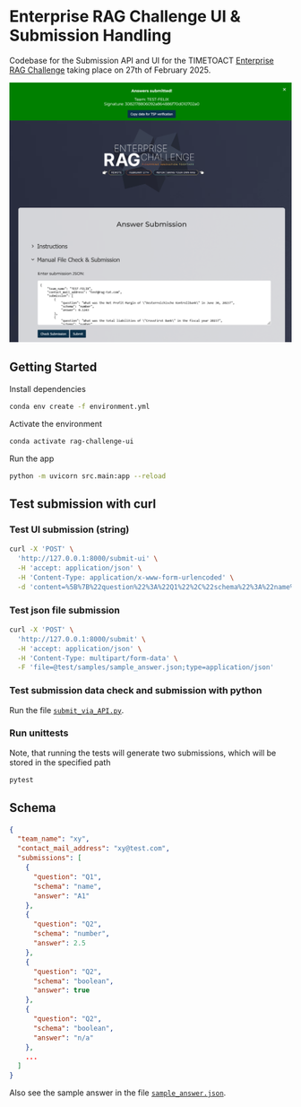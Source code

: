# Enterprise RAG Challenge UI & Submission Handling

Codebase for the Submission API and UI for the TIMETOACT 
[Enterprise RAG Challenge](https://www.timetoact-group.at/details/enterprise-rag-challenge) 
taking place on 27th of February 2025.

![UI_sample_image.png](UI_sample_image.png)

## Getting Started

Install dependencies

```bash
conda env create -f environment.yml
```

Activate the environment

```bash
conda activate rag-challenge-ui
``` 

Run the app

```bash
python -m uvicorn src.main:app --reload
```

## Test submission with curl

### Test UI submission (string)

```bash
curl -X 'POST' \
  'http://127.0.0.1:8000/submit-ui' \
  -H 'accept: application/json' \
  -H 'Content-Type: application/x-www-form-urlencoded' \
  -d 'content=%5B%7B%22question%22%3A%22Q1%22%2C%22schema%22%3A%22name%22%2C%22answer%22%3A%22A1%22%7D%2C%7B%22question%22%3A%22Q2%22%2C%22schema%22%3A%22number%22%2C%22answer%22%3A2.5%7D%2C%7B%22question%22%3A%22Q2%22%2C%22schema%22%3A%22boolean%22%2C%22answer%22%3Atrue%7D%5D'
```

### Test json file submission

```bash
curl -X 'POST' \
  'http://127.0.0.1:8000/submit' \
  -H 'accept: application/json' \
  -H 'Content-Type: multipart/form-data' \
  -F 'file=@test/samples/sample_answer.json;type=application/json'
```

### Test submission data check and submission with python

Run the file [`submit_via_API.py`](submit_via_API.py).

### Run unittests
Note, that running the tests will generate two submissions, which will 
be stored in the specified path 

```bash
pytest
```


## Schema

```json
{
  "team_name": "xy",
  "contact_mail_address": "xy@test.com",
  "submissions": [
    {
      "question": "Q1",
      "schema": "name",
      "answer": "A1"
    },
    {
      "question": "Q2",
      "schema": "number",
      "answer": 2.5
    },
    {
      "question": "Q2",
      "schema": "boolean",
      "answer": true
    },
    {
      "question": "Q2",
      "schema": "boolean",
      "answer": "n/a"
    },
    ...
  ]
}
```

Also see the sample answer in the file [`sample_answer.json`](test/samples/sample_answer.json).